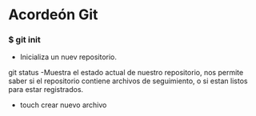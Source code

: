 # Acordeón Git

### $ git init
  * Inicializa un nuev repositorio.
 
git status
        -Muestra el estado actual de nuestro repositorio, nos permite saber si el repositorio contiene archivos de seguimiento, o si estan listos para estar registrados.

 * touch
   crear nuevo archivo

